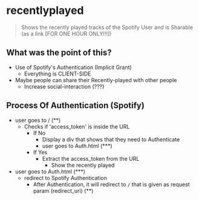 # recentlyplayed
> Shows the recently played tracks of the Spotify User and is Sharable (as a link [FOR ONE HOUR ONLY!!!])

## What was the point of this?
-   Use of Spotify's Authentication (Implicit Grant)
    -   Everything is CLIENT-SIDE
-   Maybe people can share their Recently-played with other people
    -   Increase social-interaction (???)

## Process Of Authentication (Spotify)
-   user goes to / (**)
    -   Checks if 'access_token' is inside the URL
        -   If No
            -   Display a div that shows that they need to Authenticate
            -   user goes to Auth.html (***)
        -   If Yes
            -   Extract the access_token from the URL
                -   Show the recently played
-   user goes to Auth.html (***)
    -   redirect to Spotify Authentication
        -   After Authentication, it will redirect to `/` that is given as request param (redirect_uri) (**)